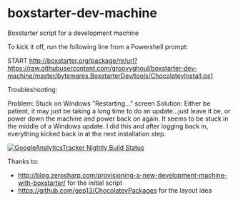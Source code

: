 # boxstarter-dev-machine
Boxstarter script for a development machine

To kick it off, run the following line from a Powershell prompt:

START http://boxstarter.org/package/nr/url?https://raw.githubusercontent.com/groovyghoul/boxstarter-dev-machine/master/bytemares.BoxstarterDev/tools/ChocolateyInstall.ps1

Troubleshooting:

Problem: Stuck on Windows "Restarting..." screen
Solution: Either be patient, it may just be taking a long time to do an update...just leave it be, or power down the machine and power back on again. It seems to be stuck in the middle of a Windows update. I did this and after logging back in, everything kicked back in at the next installation step.

[![GoogleAnalyticsTracker Nightly Build Status](https://www.myget.org/BuildSource/Badge/bytemares-boxstarter?identifier=1f0ae702-f4ce-4616-b096-9a173ff58a0d)](https://www.myget.org/gallery/googleanalyticstracker)

Thanks to:

- http://blog.zerosharp.com/provisioning-a-new-development-machine-with-boxstarter/ for the initial script
- https://github.com/gep13/ChocolateyPackages for the layout idea
